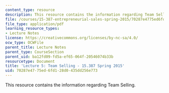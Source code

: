 ```yaml
---
content_type: resource
description: This resource contains the information regarding Team Selling.
file: /courses/15-387-entrepreneurial-sales-spring-2015/70287e4775ed6fd128d0435dd256e773_MIT15_387S15_Lecture5.pdf
file_type: application/pdf
learning_resource_types:
- Lecture Notes
license: https://creativecommons.org/licenses/by-nc-sa/4.0/
ocw_type: OCWFile
parent_title: Lecture Notes
parent_type: CourseSection
parent_uid: ba12fd09-fd5a-ef65-064f-20546074b33b
resourcetype: Document
title: 'Lecture 5: Team Selling - 15.387 Spring 2015'
uid: 70287e47-75ed-6fd1-28d0-435dd256e773
---
```

This resource contains the information regarding Team Selling.